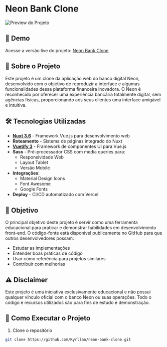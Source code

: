 # Neon Bank Clone

![Preview do Projeto](https://github.com/Kyrllan/neon-bank-clone/assets/31549101/55922346-e1e0-4120-b02e-a91a6b10ff63)

## 🚀 Demo

Acesse a versão live do projeto: [Neon Bank Clone](https://neon-bank-clone.vercel.app/)

## 📝 Sobre o Projeto

Este projeto é um clone da aplicação web do banco digital Neon, desenvolvido com o objetivo de reproduzir a interface e algumas funcionalidades dessa plataforma financeira inovadora. O Neon é reconhecido por oferecer uma experiência bancária totalmente digital, sem agências físicas, proporcionando aos seus clientes uma interface amigável e intuitiva.

## 🛠️ Tecnologias Utilizadas

- **[Nuxt 3.6](https://nuxt.com/)** - Framework Vue.js para desenvolvimento web
- **Roteamento** - Sistema de páginas integrado do Nuxt
- **[Vuetify 3](https://vuetifyjs.com/)** - Framework de componentes UI para Vue.js
- **Sass** - Pré-processador CSS com media queries para:
  - Responsividade Web
  - Layout Tablet
  - Versão Mobile
- **Integrações**:
  - Material Design Icons
  - Font Awesome
  - Google Fonts
- **Deploy** - CI/CD automatizado com Vercel

## 🎯 Objetivo

O principal objetivo deste projeto é servir como uma ferramenta educacional para praticar e demonstrar habilidades em desenvolvimento front-end. O código-fonte está disponível publicamente no GitHub para que outros desenvolvedores possam:

- Estudar as implementações
- Entender boas práticas de código
- Usar como referência para projetos similares
- Contribuir com melhorias

## ⚠️ Disclaimer

Este projeto é uma iniciativa exclusivamente educacional e não possui qualquer vínculo oficial com o banco Neon ou suas operações. Todo o código e recursos utilizados são para fins de estudo e demonstração.

## 🚀 Como Executar o Projeto

1. Clone o repositório
```bash
git clone https://github.com/Kyrllan/neon-bank-clone.git
```
